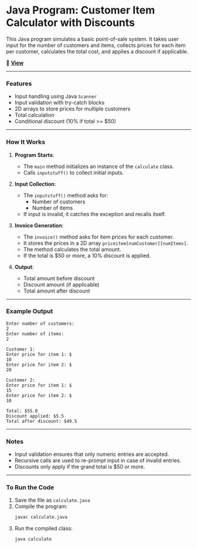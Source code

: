 # Java Program: Customer Item Calculator with Discounts

This Java program simulates a basic point-of-sale system. It takes user input for the number of customers and items, collects prices for each item per customer, calculates the total cost, and applies a discount if applicable.

🔗 **[View](https://github.com/TheCreateGM/OOP-java-stuff/blob/main/System/calculate.java)**

---

### Features

- Input handling using Java `Scanner`
- Input validation with try-catch blocks
- 2D arrays to store prices for multiple customers
- Total calculation
- Conditional discount (10% if total >= \$50)

---

### How It Works

1. **Program Starts**:

   - The `main` method initializes an instance of the `calculate` class.
   - Calls `inputstuff()` to collect initial inputs.

2. **Input Collection**:

   - The `inputstuff()` method asks for:
     - Number of customers
     - Number of items
   - If input is invalid, it catches the exception and recalls itself.

3. **Invoice Generation**:

   - The `invoice()` method asks for item prices for each customer.
   - It stores the prices in a 2D array `priceitem[numCustomer][numItems]`.
   - The method calculates the total amount.
   - If the total is \$50 or more, a 10% discount is applied.

4. **Output**:

   - Total amount before discount
   - Discount amount (if applicable)
   - Total amount after discount

---

### Example Output

```
Enter number of customers:
2
Enter number of items:
2

Customer 1:
Enter price for item 1: $
10
Enter price for item 2: $
20

Customer 2:
Enter price for item 1: $
15
Enter price for item 2: $
10

Total: $55.0
Discount applied: $5.5
Total after discount: $49.5
```

---

### Notes

- Input validation ensures that only numeric entries are accepted.
- Recursive calls are used to re-prompt input in case of invalid entries.
- Discounts only apply if the grand total is \$50 or more.

---

### To Run the Code

1. Save the file as `calculate.java`
2. Compile the program:
   ```bash
   javac calculate.java
   ```
3. Run the compiled class:
   ```bash
   java calculate
   ```

